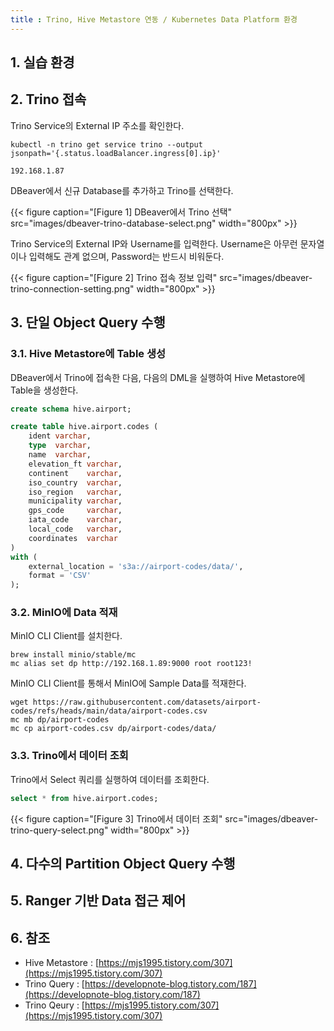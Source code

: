 ```yaml
---
title : Trino, Hive Metastore 연동 / Kubernetes Data Platform 환경
---
```


## 1. 실습 환경

## 2. Trino 접속

Trino Service의 External IP 주소를 확인한다.

```shell
kubectl -n trino get service trino --output jsonpath='{.status.loadBalancer.ingress[0].ip}'
```
```shell
192.168.1.87
```

DBeaver에서 신규 Database를 추가하고 Trino를 선택한다.

{{< figure caption="[Figure 1] DBeaver에서 Trino 선택" src="images/dbeaver-trino-database-select.png" width="800px" >}}

Trino Service의 External IP와 Username를 입력한다. Username은 아무런 문자열이나 입력해도 관계 없으며, Password는 반드시 비워둔다.

{{< figure caption="[Figure 2] Trino 접속 정보 입력" src="images/dbeaver-trino-connection-setting.png" width="800px" >}}

## 3. 단일 Object Query 수행

### 3.1. Hive Metastore에 Table 생성

DBeaver에서 Trino에 접속한 다음, 다음의 DML을 실행하여 Hive Metastore에 Table을 생성한다.

```sql
create schema hive.airport;

create table hive.airport.codes (
	ident varchar,	
	type  varchar,	
	name  varchar,
	elevation_ft varchar,
	continent    varchar,
	iso_country	 varchar,
	iso_region	 varchar,
	municipality varchar,
	gps_code	 varchar,
	iata_code	 varchar,
	local_code	 varchar,
	coordinates  varchar
)
with (
	external_location = 's3a://airport-codes/data/',
	format = 'CSV'
);
```

### 3.2. MinIO에 Data 적재

MinIO CLI Client를 설치한다.

```shell
brew install minio/stable/mc
mc alias set dp http://192.168.1.89:9000 root root123!
```

MinIO CLI Client를 통해서 MinIO에 Sample Data를 적재한다.

```shell
wget https://raw.githubusercontent.com/datasets/airport-codes/refs/heads/main/data/airport-codes.csv
mc mb dp/airport-codes
mc cp airport-codes.csv dp/airport-codes/data/
```

### 3.3. Trino에서 데이터 조회

Trino에서 Select 쿼리를 실행하여 데이터를 조회한다.

```sql
select * from hive.airport.codes;
```

{{< figure caption="[Figure 3] Trino에서 데이터 조회" src="images/dbeaver-trino-query-select.png" width="800px" >}}

## 4. 다수의 Partition Object Query 수행

## 5. Ranger 기반 Data 접근 제어

## 6. 참조

* Hive Metastore : [https://mjs1995.tistory.com/307](https://mjs1995.tistory.com/307)
* Trino Query : [https://developnote-blog.tistory.com/187](https://developnote-blog.tistory.com/187)
* Trino Qeury : [https://mjs1995.tistory.com/307](https://mjs1995.tistory.com/307)
